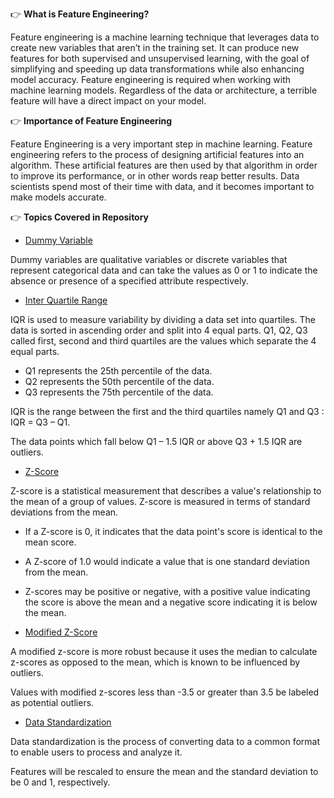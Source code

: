 👉 **What is Feature Engineering?**

Feature engineering is a machine learning technique that leverages data to create new variables that aren’t in the training set. It can produce new features for both supervised and unsupervised learning, with the goal of simplifying and speeding up data transformations while also enhancing model accuracy. Feature engineering is required when working with machine learning models. Regardless of the data or architecture, a terrible feature will have a direct impact on your model.

👉 **Importance of Feature Engineering**

Feature Engineering is a very important step in machine learning. Feature engineering refers to the process of designing artificial features into an algorithm. These artificial features are then used by that algorithm in order to improve its performance, or in other words reap better results. Data scientists spend most of their time with data, and it becomes important to make models accurate.

👉 **Topics Covered in Repository**

- [Dummy Variable](https://www.kaggle.com/code/themrityunjaypathak/dummy-variable)

Dummy variables are qualitative variables or discrete variables that represent categorical data and can take the values as 0 or 1 to indicate the absence or presence of a specified attribute respectively.

- [Inter Quartile Range](https://www.kaggle.com/code/themrityunjaypathak/removing-outlier-from-data-using-iqr)

IQR is used to measure variability by dividing a data set into quartiles. The data is sorted in ascending order and split into 4 equal parts. Q1, Q2, Q3 called first, second and third quartiles are the values which separate the 4 equal parts.

- Q1 represents the 25th percentile of the data.
- Q2 represents the 50th percentile of the data.
- Q3 represents the 75th percentile of the data.

IQR is the range between the first and the third quartiles namely Q1 and Q3 : IQR = Q3 – Q1. 

The data points which fall below Q1 – 1.5 IQR or above Q3 + 1.5 IQR are outliers.

- [Z-Score](https://www.kaggle.com/code/themrityunjaypathak/removing-outlier-from-data-using-zscore)

Z-score is a statistical measurement that describes a value's relationship to the mean of a group of values. Z-score is measured in terms of standard deviations from the mean. 

- If a Z-score is 0, it indicates that the data point's score is identical to the mean score.
- A Z-score of 1.0 would indicate a value that is one standard deviation from the mean.
- Z-scores may be positive or negative, with a positive value indicating the score is above the mean and a negative score indicating it is below the mean.

- [Modified Z-Score](https://www.kaggle.com/code/themrityunjaypathak/removing-outlier-from-data-using-modified-zscore)

A modified z-score is more robust because it uses the median to calculate z-scores as opposed to the mean, which is known to be influenced by outliers. 

Values with modified z-scores less than -3.5 or greater than 3.5 be labeled as potential outliers.

- [Data Standardization](https://www.kaggle.com/code/themrityunjaypathak/data-standardization)

Data standardization is the process of converting data to a common format to enable users to process and analyze it.

Features will be rescaled to ensure the mean and the standard deviation to be 0 and 1, respectively.
